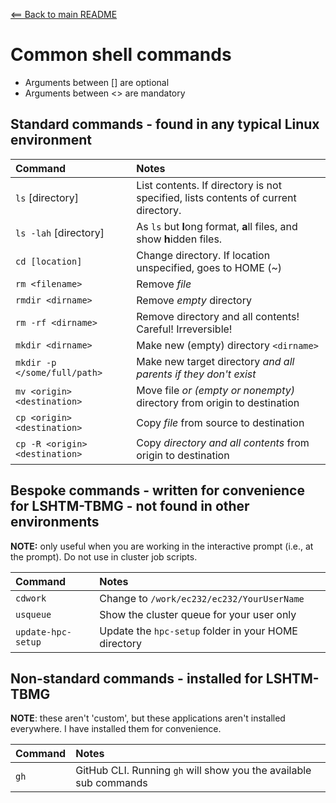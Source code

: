 [<== Back to main README](README.md)

# Common shell commands

* Arguments between [] are optional
* Arguments between <> are mandatory

## Standard commands - found in any typical Linux environment

| Command                        | Notes                                                                              |
| :----------------------------- | :--------------------------------------------------------------------------------- |
| `ls` [directory]               | List contents. If directory is not specified, lists contents of current directory. |
| `ls -lah` [directory]          | As `ls` but **l**ong format, **a**ll files, and show **h**idden files.             |
| `cd [location]`                | Change directory. If location unspecified, goes to HOME (~)                        |
| `rm <filename>`                | Remove _file_                                                                      |
| `rmdir <dirname>`              | Remove _empty_ directory                                                           |
| `rm -rf <dirname>`             | Remove directory and all contents! Careful! Irreversible!                          |
| `mkdir <dirname>`              | Make new (empty) directory `<dirname>`                                             |
| `mkdir -p </some/full/path>`   | Make new target directory _and all parents if they don't exist_                    |
| `mv <origin> <destination>`    | Move file _or (empty or nonempty)_ directory from origin to destination            |
| `cp <origin> <destination>`    | Copy _file_ from source to destination                                             |
| `cp -R <origin> <destination>` | Copy _directory and all contents_ from origin to destination                       |

## Bespoke commands - written for convenience for LSHTM-TBMG - not found in other environments

**NOTE:** only useful when you are working in the interactive prompt (i.e., at the prompt). Do not use in cluster job scripts.

| Command            | Notes                                                |
| :----------------- | :--------------------------------------------------- |
| `cdwork`           | Change to `/work/ec232/ec232/YourUserName`           |
| `usqueue`          | Show the cluster queue for your user only            |
| `update-hpc-setup` | Update the `hpc-setup` folder in your HOME directory |

## Non-standard commands - installed for LSHTM-TBMG

**NOTE**: these aren't 'custom', but these applications aren't installed everywhere. I have installed them for convenience.

| Command | Notes                                                             |
| :------ | :---------------------------------------------------------------- |
| `gh`    | GitHub CLI. Running `gh` will show you the available sub commands |